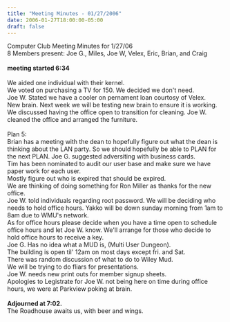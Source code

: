 ```yaml
---
title: "Meeting Minutes - 01/27/2006"
date: 2006-01-27T18:00:00-05:00
draft: false
---
```


Computer Club Meeting Minutes for 1/27/06<br>
8 Members present: Joe G.,  Miles, Joe W, Velex, Eric, Brian, and Craig<br>
<br>
<b> meeting started 6:34</b><br>
<br>
We aided one individual with their kernel.<br>
We voted on purchasing a TV for 150. We decided we don't need.<br>
Joe W. Stated we have a cooler on pernament loan courtosy of Velex.<br>
New brain. Next week we will be testing new brain to ensure it is working.<br>
We discussed having the office open to transition for cleaning.  Joe W. cleaned the office and arranged the furniture.<br>
<br>
Plan 5:<br>
Brian has a meeting with the dean to hopefully figure out what the dean is thinking about the LAN party.  So we should hopefully be able to PLAN for the next PLAN.  Joe G. suggested adversiting with business cards.<br>
Tim has been nominated to audit our user base and make sure we have paper work for each user.<br> Mostly figure out who is expired that should be expired.<br>
We are thinking of doing something for Ron Miller as thanks for the new office.<br>  Joe W. told individuals regarding root password. We will be deciding who needs to hold office hours.  Yakko will be down sunday morning from 1am to 8am due to WMU's network.<br> As for office hours please decide when you have a time open to schedule office hours and let Joe W. know.  We'll arrange for those who decide to hold office hours to receive a key.<br>
Joe G. Has no idea what a MUD is, (Multi User Dungeon).<br>
The building is open til' 12am on most days except fri. and Sat.<br>
There was random discussion of what to do to Wiley Mud.<br>
We will be trying to do fliars for presentations.<br>
Joe W. needs new print outs for member signup sheets.<br>
Apologies to Legistrate for Joe W. not being here on time during office hours, we were at Parkview poking at brain.<br>
<BR>
<b>Adjourned at 7:02.</b><br>
The Roadhouse awaits us, with beer and wings.<br>

